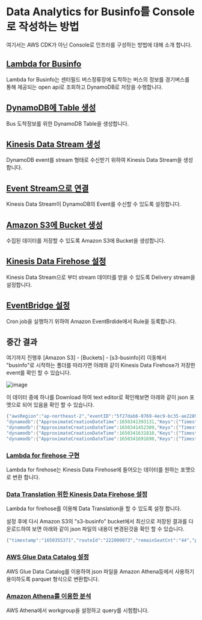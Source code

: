 # Data Analytics for Businfo를 Console로 작성하는 방법

여기서는 AWS CDK가 아닌 Console로 인프라를 구성하는 방법에 대해 소개 합니다.

## [Lambda for Businfo](https://github.com/kyopark2014/data-analytics-for-businfo/blob/main/console/lambda-for-businfo.md)

Lambda for Businfo는 센터필드 버스정류장에 도착하는 버스의 정보를 경기버스를 통해 제공되는 open api로 조회하고 DynamoDB로 저장을 수행합니다. 


## [DynamoDB에 Table 생성](https://github.com/kyopark2014/data-analytics-for-businfo/blob/main/console/dynamodb.md)

Bus 도착정보를 위한 DynamoDB Table을 생성합니다. 


## [Kinesis Data Stream 생성](https://github.com/kyopark2014/data-analytics-for-businfo/blob/main/console/kinesis-data-stream.md)

DynamoDB event를 stream 형태로 수신받기 위하여 Kinesis Data Stream을 생성합니다. 

## [Event Stream으로 연결](https://github.com/kyopark2014/data-analytics-for-businfo/blob/main/console/kinesis-event-source.md)

Kinesis Data Stream이 DynamoDB의 Event를 수신할 수 있도록 설정합니다. 

## [Amazon S3에 Bucket 생성](https://github.com/kyopark2014/data-analytics-for-businfo/blob/main/console/s3-bucket.md)

수집된 데이터를 저장할 수 있도록 Amazon S3에 Bucket을 생성합니다.

## [Kinesis Data Firehose 설정](https://github.com/kyopark2014/data-analytics-for-businfo/blob/main/console/kinesis-data-firehose.md)

Kinesis Data Stream으로 부터 stream 데이터를 받을 수 있도록 Delivery stream을 설정합니다. 

## [EventBridge 설정](https://github.com/kyopark2014/data-analytics-for-businfo/blob/main/console/cron.md)

Cron job을 실행하기 위하여 Amazon EventBrdide에서 Rule을 등록합니다. 

## 중간 결과 

여기까지 진행후 [Amazon S3] - [Buckets] - [s3-businfo]리 이동해서 "businfo"로 시작하는 폴더를 따라가면 아래와 같이 Kinesis Data Firehose가 저장한 event를 확인 할 수 있습니다. 

![image](https://user-images.githubusercontent.com/52392004/163919326-1e26173e-3cdb-45b2-b105-64643fe63ab9.png)

이 데이터 중에 하나를 Download 하여 text editor로 확인해보면 아래와 같이 json 포맷으로 되어 있음을 확인 할 수 있습니다. 

```java
{"awsRegion":"ap-northeast-2","eventID":"5f27dab6-0769-4ec9-bc35-ae2289ff63e8","eventName":"INSERT","userIdentity":null,"recordFormat":"application/json","tableName":"businfo",
"dynamodb":{"ApproximateCreationDateTime":1650341393131,"Keys":{"Timestamp":{"S":"1650341392"},"RouteId":{"S":"222000073"}},"NewImage":{"RemainSeatCnt":{"S":"45"},"Timestamp":{"S":"1650341392"},"PlateNo":{"S":"경기74아3282"},"RouteId":{"S":"222000073"},"PredictTime":{"S":"7"}},"SizeBytes":119},"eventSource":"aws:dynamodb"}{"awsRegion":"ap-northeast-2","eventID":"906ea045-479d-494e-b723-6ece1688c3c3","eventName":"INSERT","userIdentity":null,"recordFormat":"application/json","tableName":"businfo",
"dynamodb":{"ApproximateCreationDateTime":1650341452389,"Keys":{"Timestamp":{"S":"1650341451"},"RouteId":{"S":"222000073"}},"NewImage":{"RemainSeatCnt":{"S":"45"},"Timestamp":{"S":"1650341451"},"PlateNo":{"S":"경기74아3282"},"RouteId":{"S":"222000073"},"PredictTime":{"S":"7"}},"SizeBytes":119},"eventSource":"aws:dynamodb"}{"awsRegion":"ap-northeast-2","eventID":"4cf85f06-bb27-4856-9b70-1b5bdb3cffe9","eventName":"INSERT","userIdentity":null,"recordFormat":"application/json","tableName":"businfo",
"dynamodb":{"ApproximateCreationDateTime":1650341631810,"Keys":{"Timestamp":{"S":"1650341631"},"RouteId":{"S":"222000075"}},"NewImage":{"RemainSeatCnt":{"S":"42"},"Timestamp":{"S":"1650341631"},"PlateNo":{"S":"경기74아1380"},"RouteId":{"S":"222000075"},"PredictTime":{"S":"6"}},"SizeBytes":119},"eventSource":"aws:dynamodb"}{"awsRegion":"ap-northeast-2","eventID":"aa4894e7-1414-4d74-91bf-50180f6b4838","eventName":"INSERT","userIdentity":null,"recordFormat":"application/json","tableName":"businfo",
"dynamodb":{"ApproximateCreationDateTime":1650341691690,"Keys":{"Timestamp":{"S":"1650341691"},"RouteId":{"S":"222000074"}},"NewImage":{"RemainSeatCnt":{"S":"45"},"Timestamp":{"S":"1650341691"},"PlateNo":{"S":"경기74아3244"},"RouteId":{"S":"222000074"},"PredictTime":{"S":"11"}},"SizeBytes":120},"eventSource":"aws:dynamodb"}
```

### [Lambda for firehose 구현](https://github.com/kyopark2014/data-analytics-for-businfo/blob/main/console/lambda-for-kinesis-firehose.md) 

Lambda for firehose는 Kinesis Data Firehose에 들어오는 데이터를 원하는 포맷으로 변환 합니다. 

### [Data Translation 위한 Kinesis Data Firehose 설정](https://github.com/kyopark2014/data-analytics-for-businfo/blob/main/console/data-translation.md)

Lambda for firehose를 이용해 Data Translation을 할 수 있도록 설정 합니다. 

설정 후에 다시 Amazon S3의 "s3-businfo" bucket에서 최신으로 저장된 결과를 다운로드하여 보면 아래와 같이 json 파일의 내용이 변경된것을 확인 할 수 있습니다. 

```java
{"timestamp":"1650355371","routeId":"222000073","remainSeatCnt":"44","plateNo":"경기74아3273","predictTime":"11"}{"timestamp":"1650355371","routeId":"222000075","remainSeatCnt":"39","plateNo":"경기74아1370","predictTime":"1"}{"timestamp":"1650355431","routeId":"222000076","remainSeatCnt":"45","plateNo":"경기74아3798","predictTime":"9"}{"timestamp":"1650355491","routeId":"222000075","remainSeatCnt":"39","plateNo":"경기74아1370","predictTime":"1"}{"timestamp":"1650355551","routeId":"222000073","remainSeatCnt":"44","plateNo":"경기74아3273","predictTime":"15"}{"timestamp":"1650355551","routeId":"222000074","remainSeatCnt":"45","plateNo":"경기74아3249","predictTime":"20"}
```

### [AWS Glue Data Catalog 설정](https://github.com/kyopark2014/data-analytics-for-businfo/blob/main/console/format-parquet.md)

AWS Glue Data Catalog를 이용하여 json 파일을 Amazon Athena등에서 사용하기 용이하도록 parquet 형식으로 변환합니다. 

### [Amazon Athena를 이용한 분석](https://github.com/kyopark2014/data-analytics-for-businfo/blob/main/console/athena.md)

AWS Athena에서 workgroup을 설정하고 query를 시험합니다. 
